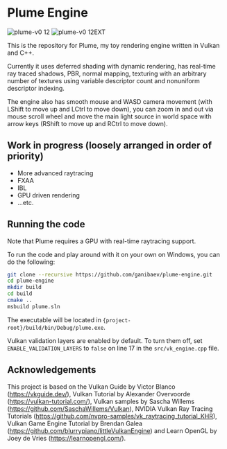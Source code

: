 # Plume Engine

![plume-v0 12](https://github.com/ganibaev/plume-engine/assets/55918604/37a50e39-f295-4e89-8622-0fa541e898da)
![plume-v0 12EXT](https://github.com/ganibaev/plume-engine/assets/55918604/f26d53a4-d841-4326-a4e6-40ea0932a6fc)

This is the repository for Plume, my toy rendering engine written in Vulkan and C++.

Currently it uses deferred shading with dynamic rendering, has real-time ray traced shadows, PBR, normal mapping, texturing with an arbitrary number of textures using variable descriptor count and nonuniform descriptor indexing.

The engine also has smooth mouse and WASD camera movement (with LShift to move up and LCtrl to move down), you can zoom in and out via mouse scroll wheel and move the main light source in world space with arrow keys (RShift to move up and RCtrl to move down).

## Work in progress (loosely arranged in order of priority)

* More advanced raytracing
* FXAA
* IBL
* GPU driven rendering
* ...etc.

## Running the code

Note that Plume requires a GPU with real-time raytracing support.

To run the code and play around with it on your own on Windows, you can do the following:
```bash
git clone --recursive https://github.com/ganibaev/plume-engine.git
cd plume-engine
mkdir build
cd build
cmake ..
msbuild plume.sln
```
The executable will be located in `{project-root}/build/bin/Debug/plume.exe`.

Vulkan validation layers are enabled by default. To turn them off, set `ENABLE_VALIDATION_LAYERS` to `false` on line 17 in the `src/vk_engine.cpp` file.

## Acknowledgements

This project is based on the Vulkan Guide by Victor Blanco (https://vkguide.dev/), Vulkan Tutorial by Alexander Overvoorde (https://vulkan-tutorial.com/), Vulkan samples by Sascha Willems (https://github.com/SaschaWillems/Vulkan), NVIDIA Vulkan Ray Tracing Tutorials (https://github.com/nvpro-samples/vk_raytracing_tutorial_KHR), Vulkan Game Engine Tutorial by Brendan Galea (https://github.com/blurrypiano/littleVulkanEngine) and Learn OpenGL by Joey de Vries (https://learnopengl.com/).
